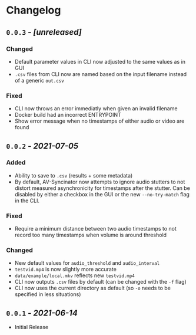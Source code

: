 Changelog
======================================================================

`0.0.3` - _[unreleased]_
----------------------------------------------------------------------

### Changed

- Default parameter values in CLI now adjusted to the same values as in GUI
- `.csv` files from CLI now are named based on the input filename instead of a
  generic `out.csv`

### Fixed

- CLI now throws an error immediatly when given an invalid filename
- Docker build had an incorrect ENTRYPOINT
- Show error message when no timestamps of either audio or video are found


`0.0.2` - _2021-07-05_
----------------------------------------------------------------------

### Added

- Ability to save to `.csv` (results + some metadata)
- By default, AV-Syncinator now attempts to ignore audio stutters to not distort
  measured asynchronicity for timestamps after the stutter. Can be disabled by
  either a checkbox in the GUI or the new `--no-try-match` flag in the CLI.

### Fixed

- Require a minimum distance between two audio timestamps to not record too many
  timestamps when volume is around threshold

### Changed

- New default values for `audio_threshold` and `audio_interval`
- `testvid.mp4` is now slightly more accurate
- `data/example/local.mkv` reflects new `testvid.mp4`
- CLI now outputs `.csv` files by default (can be changed with the `-f` flag)
- CLI now uses the current directory as default (so `-o` needs to be specified
  in less situations)

`0.0.1` - _2021-06-14_
----------------------------------------------------------------------

- Initial Release